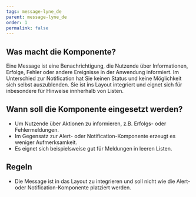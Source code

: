 ```yaml
---
tags: message-lyne_de
parent: message-lyne_de
order: 1
permalink: false
---
```


## Was macht die Komponente?
Eine Message ist eine Benachrichtigung, die Nutzende über Informationen, Erfolge, Fehler oder andere Ereignisse in der Anwendung informiert. Im Unterschied zur Notification hat Sie keinen Status und keine Möglichkeit sich selbst auszublenden. Sie ist ins Layout integriert und eignet sich für inbesondere für Hinweise innherhalb von Listen. 

## Wann soll die Komponente eingesetzt werden?
* Um Nutzende über Aktionen zu informieren, z.B. Erfolgs- oder Fehlermeldungen.
* Im Gegensatz zur Alert- oder Notification-Komponente erzeugt es weniger Aufmerksamkeit.
* Es eignet sich beispielsweise gut für Meldungen in leeren Listen.

## Regeln
* Die Message ist in das Layout zu integrieren und soll nicht wie die Alert- oder Notification-Komponente platziert werden.